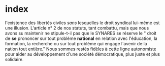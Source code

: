 # index

l'existence des libertés civiles _sans_ lesquelles le droit syndical lui-même est une illusion. L'article n° 2 de nos statuts, tant combattu, mais que nous avons su maintenir ne stipule-t-il pas que le SYNARES se réserve le " droit de **se** prononcer sur tout problème **national** en relation avec l'éducation, la formation, la recherche ou sur tout problème qui engage l'avenir de la nation tout entière." Nous sommes restés fidèles à cette ligne autonomiste pour aider au développement d'une société démocratique, plus juste et plus solidaire.

